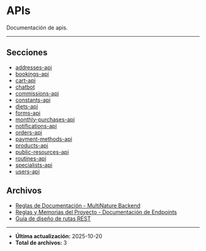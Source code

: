# APIs

Documentación de apis.

---

## Secciones

- [addresses-api](./addresses-api/README.md)
- [bookings-api](./bookings-api/README.md)
- [cart-api](./cart-api/README.md)
- [chatbot](./chatbot/README.md)
- [commissions-api](./commissions-api/README.md)
- [constants-api](./constants-api/README.md)
- [diets-api](./diets-api/README.md)
- [forms-api](./forms-api/README.md)
- [monthly-purchases-api](./monthly-purchases-api/README.md)
- [notifications-api](./notifications-api/README.md)
- [orders-api](./orders-api/README.md)
- [payment-methods-api](./payment-methods-api/README.md)
- [products-api](./products-api/README.md)
- [public-resources-api](./public-resources-api/README.md)
- [routines-api](./routines-api/README.md)
- [specialists-api](./specialists-api/README.md)
- [users-api](./users-api/README.md)

## Archivos

- [Reglas de Documentación - MultiNature Backend](./CONVENTIONS.md)
- [Reglas y Memorias del Proyecto - Documentación de Endpoints](./DOCUMENTATION_GUIDE.md)
- [Guía de diseño de rutas REST](./ROUTES_GUIDE.md)

---

- **Última actualización:** 2025-10-20  
- **Total de archivos:** 3
